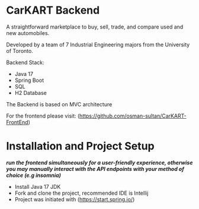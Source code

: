 # CarKART Backend

A straightforward marketplace to buy, sell, trade, and compare used and new automobiles.

Developed by a team of 7 Industrial Engineering majors from the University of Toronto.

Backend Stack:
- Java 17
- Spring Boot
- SQL
- H2 Database

The Backend is based on MVC architecture

For the frontend please visit: (https://github.com/osman-sultan/CarKART-FrontEnd)

# Installation and Project Setup

***run the frontend simultaneously for a user-friendly experience, otherwise you may manually interact with the API endpoints with your method of choice (e.g insomnia)***

- Install Java 17 JDK
- Fork and clone the project, recommended IDE is Intellij
- Project was initiated with (https://start.spring.io/)
